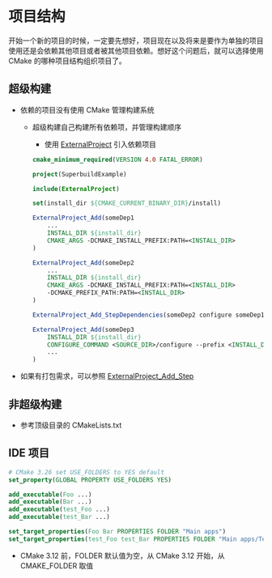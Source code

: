 # 项目结构

开始一个新的项目的时候，一定要先想好，项目现在以及将来是要作为单独的项目使用还是会依赖其他项目或者被其他项目依赖。想好这个问题后，就可以选择使用 CMake 的哪种项目结构组织项目了。

## 超级构建

- 依赖的项目没有使用 CMake 管理构建系统

    - 超级构建自己构建所有依赖项，并管理构建顺序

        - 使用 [ExternalProject](https://cmake.org/cmake/help/latest/module/ExternalProject.html) 引入依赖项目

        ```cmake
        cmake_minimum_required(VERSION 4.0 FATAL_ERROR)
        
        project(SuperbuildExample)
        
        include(ExternalProject)
        
        set(install_dir ${CMAKE_CURRENT_BINARY_DIR}/install)
        
        ExternalProject_Add(someDep1
            ...
            INSTALL_DIR ${install_dir}
            CMAKE_ARGS -DCMAKE_INSTALL_PREFIX:PATH=<INSTALL_DIR>
        )
        
        ExternalProject_Add(someDep2
            ...
            INSTALL_DIR ${install_dir}
            CMAKE_ARGS -DCMAKE_INSTALL_PREFIX:PATH=<INSTALL_DIR>
            -DCMAKE_PREFIX_PATH:PATH=<INSTALL_DIR>
        )
        
        ExternalProject_Add_StepDependencies(someDep2 configure someDep1)
        
        ExternalProject_Add(someDep3
            INSTALL_DIR ${install_dir}
            CONFIGURE_COMMAND <SOURCE_DIR>/configure --prefix <INSTALL_DIR>
            ...
        )
        ```

- 如果有打包需求，可以参照 [ExternalProject_Add_Step](https://cmake.org/cmake/help/latest/module/ExternalProject.html#explicit-step-management)

## 非超级构建

- 参考顶级目录的 CMakeLists.txt

## IDE 项目

```cmake
# CMake 3.26 set USE_FOLDERS to YES default
set_property(GLOBAL PROPERTY USE_FOLDERS YES)

add_executable(Foo ...)
add_executable(Bar ...)
add_executable(test_Foo ...)
add_executable(test_Bar ...)

set_target_properties(Foo Bar PROPERTIES FOLDER "Main apps")
set_target_properties(test_Foo test_Bar PROPERTIES FOLDER "Main apps/Tests")
```

- CMake 3.12 前，FOLDER 默认值为空，从 CMake 3.12 开始，从 CMAKE_FOLDER 取值

